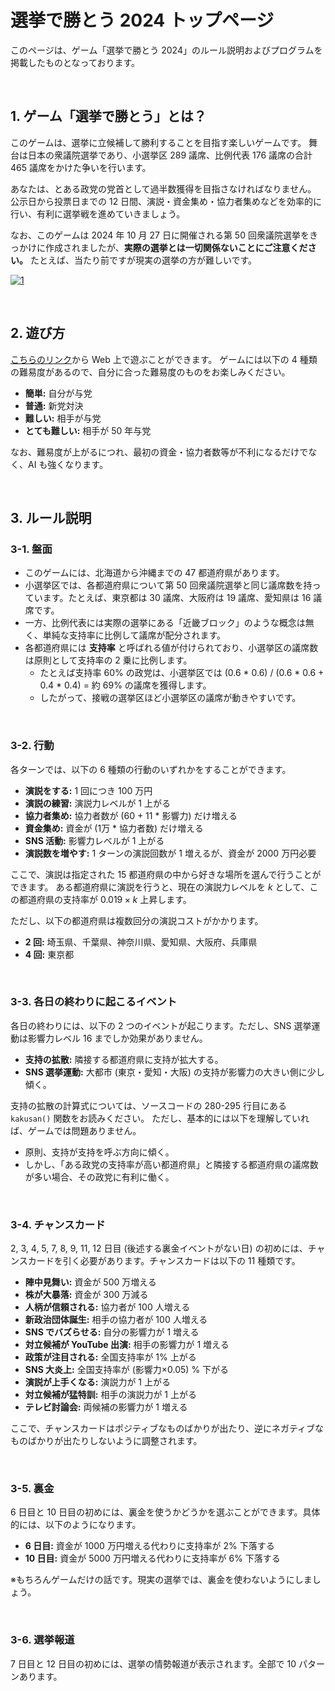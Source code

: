 # 選挙で勝とう 2024 トップページ
このページは、ゲーム「選挙で勝とう 2024」のルール説明およびプログラムを掲載したものとなっております。

<br />

## 1. ゲーム「選挙で勝とう」とは？

このゲームは、選挙に立候補して勝利することを目指す楽しいゲームです。
舞台は日本の衆議院選挙であり、小選挙区 289 議席、比例代表 176 議席の合計 465 議席をかけた争いを行います。

あなたは、とある政党の党首として過半数獲得を目指さなければなりません。
公示日から投票日までの 12 日間、演説・資金集め・協力者集めなどを効率的に行い、有利に選挙戦を進めていきましょう。

なお、このゲームは 2024 年 10 月 27 日に開催される第 50 回衆議院選挙をきっかけに作成されましたが、**実際の選挙とは一切関係ないことにご注意ください。**
たとえば、当たり前ですが現実の選挙の方が難しいです。

<a href="https://ibb.co/BK0hLtG"><img src="https://i.ibb.co/7Ns3vXQ/1.png" alt="1" border="0"></a>

<br />

## 2. 遊び方

[こちらのリンク](https://e869120.github.io/electiongame2024/index.html)から Web 上で遊ぶことができます。
ゲームには以下の 4 種類の難易度があるので、自分に合った難易度のものをお楽しみください。

* **簡単:** 自分が与党
* **普通:** 新党対決
* **難しい:** 相手が与党
* **とても難しい:** 相手が 50 年与党

なお、難易度が上がるにつれ、最初の資金・協力者数等が不利になるだけでなく、AI も強くなります。

<br />

## 3. ルール説明

### 3-1. 盤面

* このゲームには、北海道から沖縄までの 47 都道府県があります。
* 小選挙区では、各都道府県について第 50 回衆議院選挙と同じ議席数を持っています。たとえば、東京都は 30 議席、大阪府は 19 議席、愛知県は 16 議席です。
* 一方、比例代表には実際の選挙にある「近畿ブロック」のような概念は無く、単純な支持率に比例して議席が配分されます。
* 各都道府県には **支持率** と呼ばれる値が付けられており、小選挙区の議席数は原則として支持率の 2 乗に比例します。
  * たとえば支持率 60% の政党は、小選挙区では (0.6 * 0.6) / (0.6 * 0.6 + 0.4 * 0.4) = 約 69% の議席を獲得します。
  * したがって、接戦の選挙区ほど小選挙区の議席が動きやすいです。

<br />

### 3-2. 行動

各ターンでは、以下の 6 種類の行動のいずれかをすることができます。

* **演説をする:** 1 回につき 100 万円
* **演説の練習:** 演説力レベルが 1 上がる
* **協力者集め:** 協力者数が (60 + 11 * 影響力) だけ増える
* **資金集め:** 資金が (1万 * 協力者数) だけ増える
* **SNS 活動:** 影響力レベルが 1 上がる
* **演説数を増やす:** 1 ターンの演説回数が 1 増えるが、資金が 2000 万円必要

ここで、演説は指定された 15 都道府県の中から好きな場所を選んで行うことができます。
ある都道府県に演説を行うと、現在の演説力レベルを $k$ として、この都道府県の支持率が $0.019 \times k$ 上昇します。

ただし、以下の都道府県は複数回分の演説コストがかかります。

* **2 回:** 埼玉県、千葉県、神奈川県、愛知県、大阪府、兵庫県
* **4 回:** 東京都

<br />

### 3-3. 各日の終わりに起こるイベント

各日の終わりには、以下の 2 つのイベントが起こります。ただし、SNS 選挙運動は影響力レベル 16 までしか効果がありません。

* **支持の拡散:** 隣接する都道府県に支持が拡大する。
* **SNS 選挙運動:** 大都市 (東京・愛知・大阪) の支持が影響力の大きい側に少し傾く。

支持の拡散の計算式については、ソースコードの 280-295 行目にある <code>kakusan()</code> 関数をお読みください。
ただし、基本的には以下を理解していれば、ゲームでは問題ありません。

* 原則、支持が支持を呼ぶ方向に傾く。
* しかし、「ある政党の支持率が高い都道府県」と隣接する都道府県の議席数が多い場合、その政党に有利に働く。

<br />

### 3-4. チャンスカード

2, 3, 4, 5, 7, 8, 9, 11, 12 日目 (後述する裏金イベントがない日) の初めには、チャンスカードを引く必要があります。チャンスカードは以下の 11 種類です。

* **陣中見舞い:** 資金が 500 万増える
* **株が大暴落:** 資金が 300 万減る
* **人柄が信頼される:** 協力者が 100 人増える
* **新政治団体誕生:** 相手の協力者が 100 人増える
* **SNS でバズらせる:** 自分の影響力が 1 増える
* **対立候補が YouTube 出演:** 相手の影響力が 1 増える
* **政策が注目される:** 全国支持率が 1% 上がる
* **SNS 大炎上:** 全国支持率が (影響力×0.05) % 下がる
* **演説が上手くなる:** 演説力が 1 上がる
* **対立候補が猛特訓:** 相手の演説力が 1 上がる
* **テレビ討論会:** 両候補の影響力が 1 増える

ここで、チャンスカードはポジティブなものばかりが出たり、逆にネガティブなものばかりが出たりしないように調整されます。

<br />

### 3-5. 裏金

6 日目と 10 日目の初めには、裏金を使うかどうかを選ぶことができます。具体的には、以下のようになります。

* **6 日目:** 資金が 1000 万円増える代わりに支持率が 2% 下落する
* **10 日目:** 資金が 5000 万円増える代わりに支持率が 6% 下落する

※もちろんゲームだけの話です。現実の選挙では、裏金を使わないようにしましょう。

<br />

### 3-6. 選挙報道

7 日目と 12 日目の初めには、選挙の情勢報道が表示されます。全部で 10 パターンあります。
